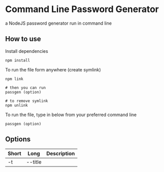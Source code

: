 # Command Line Password Generator
a NodeJS password generator run in command line

## How to use
Install dependencies
```
npm install
```

To run the file form anywhere (create symlink)
```
npm link

# then you can run
passgen (option)

# to remove symlink
npm unlink
```

To run the file, type in below from your preferred command line
```
passgen (option)
```

## Options

| Short | Long              | Description                     |
| ----- | ----------------- | ------------------------------- |
| -t    | --title  <title>  | password title/description      |
| -l    | --length <number> | length of password (default: 10)|
| -s    | --save            | save password to passwords.txt  |
| -nn   | --no-numbers      | remove numbers                  |
| -ns   | --no-symbols      | remove symbols                  |
| -h    | --help            | display help for command        |
| -V    | --version         | Show the version                |